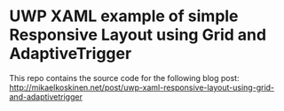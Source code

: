 # UWP XAML example of simple Responsive Layout using Grid and AdaptiveTrigger

This repo contains the source code for the following blog post: http://mikaelkoskinen.net/post/uwp-xaml-responsive-layout-using-grid-and-adaptivetrigger